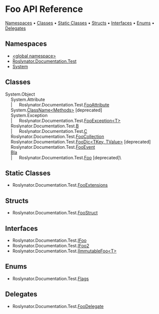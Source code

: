 <a name="_top"></a>

# Foo API Reference

[Namespaces](#namespaces) &#x2022; [Classes](#classes) &#x2022; [Static Classes](#static-classes) &#x2022; [Structs](#structs) &#x2022; [Interfaces](#interfaces) &#x2022; [Enums](#enums) &#x2022; [Delegates](#delegates)

## Namespaces

* [\<global namespace>](_Global/README.md#_top)
* [Roslynator.Documentation.Test](Roslynator/Documentation/Test/README.md#_top)
* [System](System/README.md#_top)

## Classes

System\.Object\
&emsp; System\.Attribute\
&emsp; \| &emsp; Roslynator\.Documentation\.Test\.[FooAttribute](Roslynator/Documentation/Test/FooAttribute/README.md#_top)\
&emsp; System\.[ClassName\<Methods>](System/ClassName-1/README.md#_top) \[deprecated\]\
&emsp; System\.Exception\
&emsp; \| &emsp; Roslynator\.Documentation\.Test\.[FooException\<T>](Roslynator/Documentation/Test/FooException-1/README.md#_top)\
&emsp; Roslynator\.Documentation\.Test\.[B](Roslynator/Documentation/Test/B/README.md#_top)\
&emsp; \| &emsp; Roslynator\.Documentation\.Test\.[C](Roslynator/Documentation/Test/C/README.md#_top)\
&emsp; Roslynator\.Documentation\.Test\.[FooCollection](Roslynator/Documentation/Test/FooCollection/README.md#_top)\
&emsp; Roslynator\.Documentation\.Test\.[FooDic\<TKey, TValue>](Roslynator/Documentation/Test/FooDic-2/README.md#_top) \[deprecated\]\
&emsp; Roslynator\.Documentation\.Test\.[FooEvent](Roslynator/Documentation/Test/FooEvent/README.md#_top)\
&emsp; [Bla](_Global/Bla/README.md#_top)\
&emsp; \| &emsp; Roslynator\.Documentation\.Test\.[Foo](Roslynator/Documentation/Test/Foo/README.md#_top) \[deprecated\]\

## Static Classes

* Roslynator\.Documentation\.Test\.[FooExtensions](Roslynator/Documentation/Test/FooExtensions/README.md#_top)

## Structs

* Roslynator\.Documentation\.Test\.[FooStruct](Roslynator/Documentation/Test/FooStruct/README.md#_top)

## Interfaces

* Roslynator\.Documentation\.Test\.[IFoo](Roslynator/Documentation/Test/IFoo/README.md#_top)
* Roslynator\.Documentation\.Test\.[IFoo2](Roslynator/Documentation/Test/IFoo2/README.md#_top)
* Roslynator\.Documentation\.Test\.[IImmutableFoo\<T>](Roslynator/Documentation/Test/IImmutableFoo-1/README.md#_top)

## Enums

* Roslynator\.Documentation\.Test\.[Flags](Roslynator/Documentation/Test/Flags/README.md#_top)

## Delegates

* Roslynator\.Documentation\.Test\.[FooDelegate](Roslynator/Documentation/Test/FooDelegate/README.md#_top)
